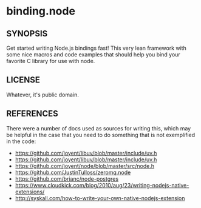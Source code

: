 binding.node
============

SYNOPSIS
--------

Get started writing Node.js bindings fast!
This very lean framework with some nice macros and code examples that should help you bind your favorite C library for use with node.

LICENSE
-------

Whatever, it's public domain.

REFERENCES
----------

There were a number of docs used as sources for writing this, which may be helpful in the case that you need to do something that is not exemplified in the code:

+ https://github.com/joyent/libuv/blob/master/include/uv.h
+ https://github.com/joyent/libuv/blob/master/include/uv.h
+ https://github.com/joyent/node/blob/master/src/node.h
+ https://github.com/JustinTulloss/zeromq.node
+ https://github.com/brianc/node-postgres
+ https://www.cloudkick.com/blog/2010/aug/23/writing-nodejs-native-extensions/
+ http://syskall.com/how-to-write-your-own-native-nodejs-extension
